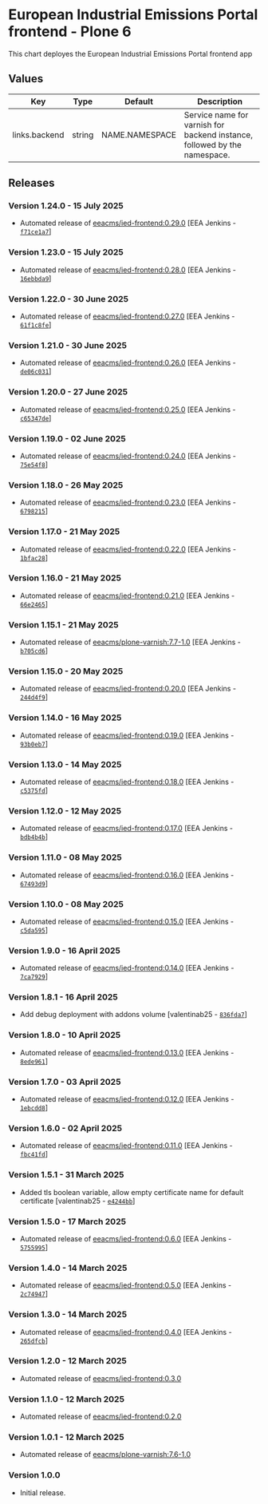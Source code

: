 # European Industrial Emissions Portal frontend - Plone 6

This chart deployes the European Industrial Emissions Portal frontend app

## Values

| Key           | Type   | Default        | Description                                                               |
| ------------- | ------ | -------------- | ------------------------------------------------------------------------- |
| links.backend | string | NAME.NAMESPACE | Service name for varnish for backend instance, followed by the namespace. |

## Releases

### Version 1.24.0 - 15 July 2025
- Automated release of [eeacms/ied-frontend:0.29.0](https://github.com/eea/ied-frontend/releases) [EEA Jenkins - [`f71ce1a7`](https://github.com/eea/helm-charts/commit/f71ce1a73c94f2f381304b89ccc9bd72e98fa846)]

### Version 1.23.0 - 15 July 2025
- Automated release of [eeacms/ied-frontend:0.28.0](https://github.com/eea/ied-frontend/releases) [EEA Jenkins - [`16ebbda9`](https://github.com/eea/helm-charts/commit/16ebbda902203a13a3d5bbced27927dd0a67f454)]

### Version 1.22.0 - 30 June 2025
- Automated release of [eeacms/ied-frontend:0.27.0](https://github.com/eea/ied-frontend/releases) [EEA Jenkins - [`61f1c8fe`](https://github.com/eea/helm-charts/commit/61f1c8fe713ce81fc42963cb85c8265d3b2fd154)]

### Version 1.21.0 - 30 June 2025
- Automated release of [eeacms/ied-frontend:0.26.0](https://github.com/eea/ied-frontend/releases) [EEA Jenkins - [`de06c031`](https://github.com/eea/helm-charts/commit/de06c031a51db1ebb1e4b3dae3b2b5f35f1e67ec)]

### Version 1.20.0 - 27 June 2025
- Automated release of [eeacms/ied-frontend:0.25.0](https://github.com/eea/ied-frontend/releases) [EEA Jenkins - [`c65347de`](https://github.com/eea/helm-charts/commit/c65347de9b974923047320d9eed1837604707079)]

### Version 1.19.0 - 02 June 2025
- Automated release of [eeacms/ied-frontend:0.24.0](https://github.com/eea/ied-frontend/releases) [EEA Jenkins - [`75e54f8`](https://github.com/eea/helm-charts/commit/75e54f87c9c4565a1d3e27d83e23cac0a41432fd)]

### Version 1.18.0 - 26 May 2025
- Automated release of [eeacms/ied-frontend:0.23.0](https://github.com/eea/ied-frontend/releases) [EEA Jenkins - [`6798215`](https://github.com/eea/helm-charts/commit/679821511ddcb50c96f012d4fa8021069e89b44e)]

### Version 1.17.0 - 21 May 2025
- Automated release of [eeacms/ied-frontend:0.22.0](https://github.com/eea/ied-frontend/releases) [EEA Jenkins - [`1bfac28`](https://github.com/eea/helm-charts/commit/1bfac28f2bcf70eb7523d187b4164590ad5e1903)]

### Version 1.16.0 - 21 May 2025
- Automated release of [eeacms/ied-frontend:0.21.0](https://github.com/eea/ied-frontend/releases) [EEA Jenkins - [`66e2465`](https://github.com/eea/helm-charts/commit/66e24658af93dc52e4037a121443bdeadc81efec)]

### Version 1.15.1 - 21 May 2025
- Automated release of [eeacms/plone-varnish:7.7-1.0](https://github.com/eea/plone-varnish/releases) [EEA Jenkins - [`b705cd6`](https://github.com/eea/helm-charts/commit/b705cd61bf6d3c95952c84e240e18c11995f73d4)]

### Version 1.15.0 - 20 May 2025
- Automated release of [eeacms/ied-frontend:0.20.0](https://github.com/eea/ied-frontend/releases) [EEA Jenkins - [`244d4f9`](https://github.com/eea/helm-charts/commit/244d4f96889f25b7a75fee164b432def943e16b0)]

### Version 1.14.0 - 16 May 2025
- Automated release of [eeacms/ied-frontend:0.19.0](https://github.com/eea/ied-frontend/releases) [EEA Jenkins - [`93b0eb7`](https://github.com/eea/helm-charts/commit/93b0eb7c0404568ddf95a85f061f337a7e9e4fa3)]

### Version 1.13.0 - 14 May 2025
- Automated release of [eeacms/ied-frontend:0.18.0](https://github.com/eea/ied-frontend/releases) [EEA Jenkins - [`c5375fd`](https://github.com/eea/helm-charts/commit/c5375fd36b57f09973a83bc91e379aef21801ecc)]

### Version 1.12.0 - 12 May 2025
- Automated release of [eeacms/ied-frontend:0.17.0](https://github.com/eea/ied-frontend/releases) [EEA Jenkins - [`bdb4b4b`](https://github.com/eea/helm-charts/commit/bdb4b4bcb080030405fe3e3c37ff5bf8ec110b1a)]

### Version 1.11.0 - 08 May 2025
- Automated release of [eeacms/ied-frontend:0.16.0](https://github.com/eea/ied-frontend/releases) [EEA Jenkins - [`67493d9`](https://github.com/eea/helm-charts/commit/67493d9f42542d79fc37cf050a231c4f755a1302)]

### Version 1.10.0 - 08 May 2025
- Automated release of [eeacms/ied-frontend:0.15.0](https://github.com/eea/ied-frontend/releases) [EEA Jenkins - [`c5da595`](https://github.com/eea/helm-charts/commit/c5da595199bcff9e9ff69f0beb7693de83430be5)]

### Version 1.9.0 - 16 April 2025
- Automated release of [eeacms/ied-frontend:0.14.0](https://github.com/eea/ied-frontend/releases) [EEA Jenkins - [`7ca7929`](https://github.com/eea/helm-charts/commit/7ca7929ab2e001c17c9a124d540fc983c7942ed7)]

### Version 1.8.1 - 16 April 2025
- Add debug deployment with addons volume [valentinab25 - [`836fda7`](https://github.com/eea/helm-charts/commit/836fda73df60fe3b19941fe5e2e23f5cf9a985f2)]

### Version 1.8.0 - 10 April 2025
- Automated release of [eeacms/ied-frontend:0.13.0](https://github.com/eea/ied-frontend/releases) [EEA Jenkins - [`8ede961`](https://github.com/eea/helm-charts/commit/8ede961ab31350dcc2bf01e0dbd5234316d4df66)]

### Version 1.7.0 - 03 April 2025
- Automated release of [eeacms/ied-frontend:0.12.0](https://github.com/eea/ied-frontend/releases) [EEA Jenkins - [`1ebcdd8`](https://github.com/eea/helm-charts/commit/1ebcdd83ce715962583e6440bd26d158c0131bbd)]

### Version 1.6.0 - 02 April 2025
- Automated release of [eeacms/ied-frontend:0.11.0](https://github.com/eea/ied-frontend/releases) [EEA Jenkins - [`fbc41fd`](https://github.com/eea/helm-charts/commit/fbc41fd8b7bb6304c6a1bc4410ba74da4b47d56d)]

### Version 1.5.1 - 31 March 2025
- Added tls boolean variable, allow empty certificate name for default certificate [valentinab25 - [`e4244bb`](https://github.com/eea/helm-charts/commit/e4244bb8fcce600d111d7cac20b0206cd294944a)]

### Version 1.5.0 - 17 March 2025
- Automated release of [eeacms/ied-frontend:0.6.0](https://github.com/eea/ied-frontend/releases) [EEA Jenkins - [`5755995`](https://github.com/eea/helm-charts/commit/575599536abda06edd3a58ddd24c82d8229d0bd3)]

### Version 1.4.0 - 14 March 2025
- Automated release of [eeacms/ied-frontend:0.5.0](https://github.com/eea/ied-frontend/releases) [EEA Jenkins - [`2c74947`](https://github.com/eea/helm-charts/commit/2c74947424f8a6d5049736b368c3579f05bc2c83)]

### Version 1.3.0 - 14 March 2025
- Automated release of [eeacms/ied-frontend:0.4.0](https://github.com/eea/ied-frontend/releases) [EEA Jenkins - [`265dfcb`](https://github.com/eea/helm-charts/commit/265dfcbca605c5473fed6f77a280bb3b361666a6)]

### Version 1.2.0 - 12 March 2025
- Automated release of [eeacms/ied-frontend:0.3.0](https://github.com/eea/ied-frontend/releases)

### Version 1.1.0 - 12 March 2025
- Automated release of [eeacms/ied-frontend:0.2.0](https://github.com/eea/ied-frontend/releases)

### Version 1.0.1 - 12 March 2025
- Automated release of [eeacms/plone-varnish:7.6-1.0](https://github.com/eea/plone-varnish/releases)

### Version 1.0.0

- Initial release.

